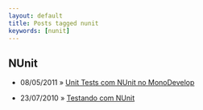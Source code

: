 ```yaml
---
layout: default
title: Posts tagged nunit
keywords: [nunit]
---
```

<h2 class="category">NUnit</h2>
<ul class="posts">
<li>
<p>
<span class="date">08/05/2011</span> &raquo;
<a href="/blog/unit-tests-com-nunit-no-monodevelop">Unit Tests com NUnit no MonoDevelop</a>
</p>
</li>
<li>
<p>
<span class="date">23/07/2010</span> &raquo;
<a href="/blog/testando-com-nunit">Testando com NUnit</a>
</p>
</li>
</ul>
